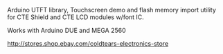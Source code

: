 Arduino UTFT library, Touchscreen demo and flash memory import utility for CTE Shield and CTE LCD modules w/font IC.

Works with Arduino DUE and MEGA 2560

http://stores.shop.ebay.com/coldtears-electronics-store